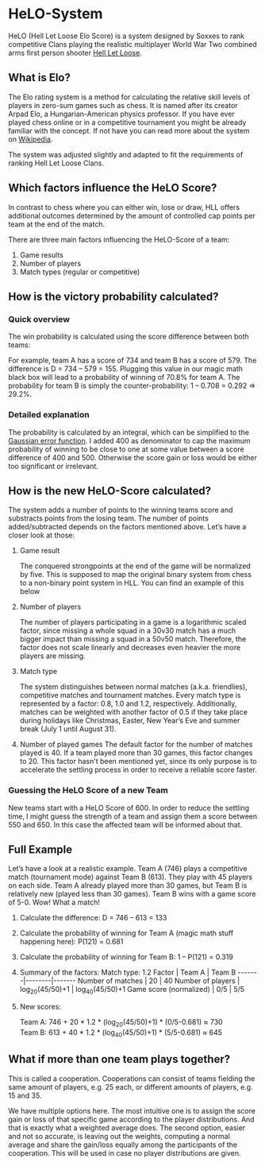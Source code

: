 # HeLO-System

HeLO (Hell Let Loose Elo Score) is a system designed by Soxxes to rank competitive Clans playing the realistic multiplayer World War Two combined arms first person shooter [Hell Let Loose](https://store.steampowered.com/app/686810/Hell_Let_Loose/).

## What is Elo?

The Elo rating system is a method for calculating the relative skill levels of players in zero-sum games such as chess. It is named after its creator Arpad Elo, a Hungarian-American physics professor.
If you have ever played chess online or in a competitive tournament you might be already familiar with the concept.
If not have you can read more about the system on [Wikipedia](https://en.wikipedia.org/wiki/Elo_rating_system).

The system was adjusted slightly and adapted to fit the requirements of ranking Hell Let Loose Clans.

## Which factors influence the HeLO Score?

In contrast to chess where you can either win, lose or draw, HLL offers additional outcomes determined by the amount of controlled cap points per team at the end of the match.

There are three main factors influencing the HeLO-Score of a team:

1. Game results
2. Number of players
3. Match types (regular or competitive)

## How is the victory probability calculated?

### Quick overview

The win probability is calculated using the score difference between both teams:

For example, team A has a score of 734 and team B has a score of 579.
The difference is D = 734 – 579 = 155. Plugging this value in our magic math
black box will lead to a probability of winning of 70.8% for team A. The
probability for team B is simply the counter-probability: 1 – 0.708 = 0.292 => 29.2%.

### Detailed explanation

The probability is calculated by an integral, which can be simplified
to the [Gaussian error function](https://en.wikipedia.org/wiki/Error_function). I added 400 as denominator to cap the maximum
probability of winning to be close to one at some value between a score
difference of 400 and 500. Otherwise the score gain or loss would be either
too significant or irrelevant.

## How is the new HeLO-Score calculated?

The system adds a number of points to the winning teams score and substracts points from the losing team. The number of points added/subtracted depends on the factors mentioned above. Let’s have a closer look at those:

1. Game result

   The conquered strongpoints at the end of the game will be
   normalized by five. This is supposed to map the original binary system
   from chess to a non-binary point system in HLL. You can find an example of this below

2. Number of players

   The number of players participating in a game is a logarithmic scaled factor, since
   missing a whole squad in a 30v30 match has a much bigger impact
   than missing a squad in a 50v50 match. Therefore, the factor does not scale
   linearly and decreases even heavier the more players are missing.

3. Match type

   The system distinguishes between normal matches (a.k.a. friendlies), competitive matches and tournament matches.
   Every match type is represented by a factor: 0.8, 1.0 and 1.2, respectively.
   Additionally, matches can be weighted with another factor of 0.5 if they take
   place during holidays like Christmas, Easter, New Year’s Eve and summer break (July
   1 until August 31).

4. Number of played games
   The default factor for the number of matches played is 40. If a team played more than 30 games, this factor changes to 20. This factor hasn't been mentioned yet, since its only purpose is to accelerate the settling process in order to receive a reliable score faster.

### Guessing the HeLO Score of a new Team

New teams start with a HeLO Score of 600. In order to reduce the settling time, I might guess the
strength of a team and assign them a score between 550 and 650. In this case the affected team will be informed about that.

## Full Example

Let’s have a look at a realistic example. Team A (746) plays a
competitive match (tournament mode) against Team B (613). They play with 45
players on each side. Team A already played more than 30 games, but Team B is
relatively new (played less than 30 games). Team B wins with a game score of 5-0.
Wow! What a match!

1. Calculate the difference: D = 746 – 613 = 133
2. Calculate the probability of winning for Team A (magic math stuff happening here): P(121) = 0.681
3. Calculate the probability of winning for Team B: 1 – P(121) = 0.319
4. Summary of the factors:
   Match type: 1.2
   Factor | Team A | Team B
   -------|--------|-------
   Number of matches | 20 | 40
   Number of players | log<sub>20</sub>(45/50)+1 | log<sub>40</sub>(45/50)+1
   Game score (normalized) | 0/5 | 5/5
5. New scores:

   Team A: 746 + 20 * 1.2 * (log<sub>20</sub>(45/50)+1) * (0/5-0.681) ≈ 730<br>
   Team B: 613 + 40 * 1.2 * (log<sub>40</sub>(45/50)+1) * (5/5-0.681) ≈ 645

## What if more than one team plays together?

This is called a cooperation. Cooperations can consist of teams fielding
the same amount of players, e.g. 25 each, or different amounts of players, e.g.
15 and 35.

We have multiple options here. The most intuitive one is to assign the
score gain or loss of that specific game according to the player distributions.
And that is exactly what a weighted average does. The second option, easier and
not so accurate, is leaving out the weights, computing a normal average and
share the gain/loss equally among the participants of the cooperation. This
will be used in case no player distributions are given.
